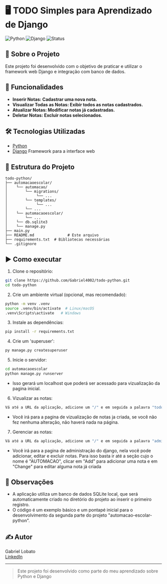 # 🖥️ TODO Simples para Aprendizado de Django

![Python](https://img.shields.io/badge/Python-3.10%2B-blue)
![Django](https://img.shields.io/badge/Django-5.2.6-006400)
![Status](https://img.shields.io/badge/Status-Concluído-brightgreen)

## 📌 Sobre o Projeto
Este projeto foi desenvolvido com o objetivo de praticar e utilizar o framework web Django e integração com banco de dados.


## 🚀 Funcionalidades
- **Inserir Notas: Cadastrar uma nova nota.**
- **Visualizar Todas as Notas: Exibir todos as notas cadastrados.**
- **Atualizar Notas: Modificar notas já cadastradas.**
- **Deletar Notas: Excluir notas selecionados.**

## 🛠 Tecnologias Utilizadas
- [Python](https://www.python.org/)
- [Django](https://www.djangoproject.com/) Framework para a interface web

## 📁 Estrutura do Projeto
```
todo-python/
├── automacaoescolar/
│    └── automacao/
│        └── migrations/
│             └── ...
│        └── templates/
│             └── ...
│        └── ...
│    └── automacaoescolar/
│        └── ...
│    └── db.sqlite3
│    └── manage.py
├── main.py
├── README.md               # Este arquivo
├── requirements.txt  # Bibliotecas necessárias
└── .gitignore        
```
## ▶️ Como executar

1. Clone o repositório:
```bash
git clone https://github.com/Gabriel4002/todo-python.git
cd todo-python
```

2. Crie um ambiente virtual (opcional, mas recomendado):
```bash
python -m venv .venv
source .venv/bin/activate  # Linux/macOS
.venv\Scripts\activate   # Windows
```

3. Instale as dependências:
```bash
pip install -r requirements.txt
```

4. Crie um 'superuser':
```bash
py manage.py createsuperuser
```

5. Inicie o servidor:
```bash
cd automacaoescolar
python manage.py runserver
```
- Isso gerará um localhost que poderá ser acessado para vizualização da pagina inicial.

6. Vizualizar as notas:
```bash
Vá até a URL da aplicação, adicione um "/" e em seguida a palavra "todos/"
```
- Você irá para a pagina de vizualização de notas ja criada, se você não fez nenhuma alteração, não haverá nada na página.

7. Gerenciar as notas:
```bash
Vá até a URL da aplicação, adicione um "/" e em seguida a palavra "admin/"
```
- Você irá para a pagina de administração do django, nela você pode adicionar, editar e excluir notas. Para isso basta ir até a seção cujo o nome é "AUTOMACAO", clicar em "Add" para adicionar uma nota e em "Change" para editar alguma nota já criada

## 📝 Observações

- A aplicação utiliza um banco de dados SQLite local, que será automaticamente criado no diretório do projeto ao inserir o primeiro registro.
- O código é um exemplo básico e um pontapé inicial para o desenvolvimento da segunda parte do projeto "automacao-escolar-python".

## ✍️ Autor

Gabriel Lobato  
[LinkedIn](https://www.linkedin.com/in/gabriel-lobato-314096371)

---

> Este projeto foi desenvolvido como parte do meu aprendizado sobre Python e Django
